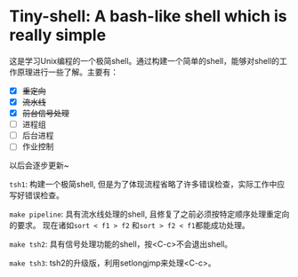 # Tiny-shell: A bash-like shell which is really simple

这是学习Unix编程的一个极简shell。通过构建一个简单的shell，能够对shell的工作原理进行一些了解。主要有：

- [x] ~~重定向~~
- [x] ~~流水线~~
- [x] ~~前台信号处理~~
- [ ] 进程组
- [ ] 后台进程
- [ ] 作业控制

以后会逐步更新~

`tsh1`: 构建一个极简shell, 但是为了体现流程省略了许多错误检查，实际工作中应写好错误检查。

`make pipeline`: 具有流水线处理的shell, 且修复了之前必须按特定顺序处理重定向的要求。
现在诸如`sort < f1 > f2` 和`sort > f2 < f1`都能成功处理。

`make tsh2`: 具有信号处理功能的shell，按\<C-c\>不会退出shell。

`make tsh3`: tsh2的升级版，利用setlongjmp来处理\<C-c\>。
